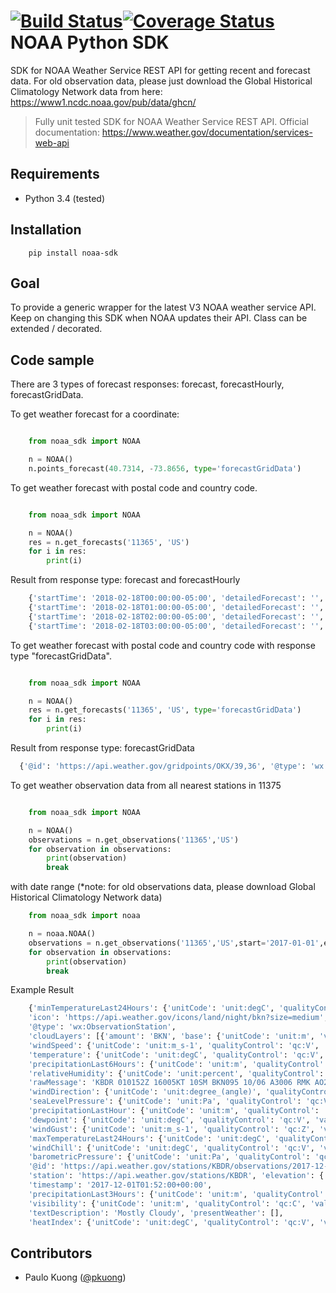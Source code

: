 [![Build Status](https://travis-ci.org/paulokuong/noaa.svg?branch=master)](https://travis-ci.org/paulokuong/noaa)[![Coverage Status](https://coveralls.io/repos/github/paulokuong/noaa/badge.svg?branch=master)](https://coveralls.io/github/paulokuong/noaa?branch=master)
NOAA Python SDK
===============

SDK for NOAA Weather Service REST API for getting recent and forecast data. For old observation data, please just download the  Global Historical Climatology Network data from here: https://www1.ncdc.noaa.gov/pub/data/ghcn/

> Fully unit tested SDK for NOAA Weather Service REST API.
Official documentation: https://www.weather.gov/documentation/services-web-api

Requirements
------------

* Python 3.4 (tested)

Installation
------------
```
    pip install noaa-sdk
```

Goal
----

To provide a generic wrapper for the latest V3 NOAA weather service API.
Keep on changing this SDK when NOAA updates their API. Class can be extended
/ decorated.

Code sample
-----------

There are 3 types of forecast responses: forecast, forecastHourly, forecastGridData.

To get weather forecast for a coordinate:

```python

    from noaa_sdk import NOAA

    n = NOAA()
    n.points_forecast(40.7314, -73.8656, type='forecastGridData')
```

To get weather forecast with postal code and country code.
```python

    from noaa_sdk import NOAA

    n = NOAA()
    res = n.get_forecasts('11365', 'US')
    for i in res:
        print(i)
```

Result from response type: forecast and forecastHourly
```python
    {'startTime': '2018-02-18T00:00:00-05:00', 'detailedForecast': '', 'shortForecast': 'Partly Cloudy', 'windSpeed': '5 mph', 'number': 148, 'icon': 'https://api.weather.gov/icons/land/night/sct?size=small', 'windDirection': 'SW', 'isDaytime': False, 'temperatureTrend': None, 'endTime': '2018-02-18T01:00:00-05:00', 'name': '', 'temperatureUnit': 'F', 'temperature': 34}
    {'startTime': '2018-02-18T01:00:00-05:00', 'detailedForecast': '', 'shortForecast': 'Mostly Cloudy', 'windSpeed': '5 mph', 'number': 149, 'icon': 'https://api.weather.gov/icons/land/night/bkn?size=small', 'windDirection': 'SW', 'isDaytime': False, 'temperatureTrend': None, 'endTime': '2018-02-18T02:00:00-05:00', 'name': '', 'temperatureUnit': 'F', 'temperature': 33}
    {'startTime': '2018-02-18T02:00:00-05:00', 'detailedForecast': '', 'shortForecast': 'Mostly Cloudy', 'windSpeed': '5 mph', 'number': 150, 'icon': 'https://api.weather.gov/icons/land/night/bkn?size=small', 'windDirection': 'SW', 'isDaytime': False, 'temperatureTrend': None, 'endTime': '2018-02-18T03:00:00-05:00', 'name': '', 'temperatureUnit': 'F', 'temperature': 31}
    {'startTime': '2018-02-18T03:00:00-05:00', 'detailedForecast': '', 'shortForecast': 'Partly Cloudy', 'windSpeed': '5 mph', 'number': 151, 'icon': 'https://api.weather.gov/icons/land/night/sct?size=small', 'windDirection': 'SW', 'isDaytime': False, 'temperatureTrend': None, 'endTime': '2018-02-18T04:00:00-05:00', 'name': '', 'temperatureUnit': 'F', 'temperature': 31}
```

To get weather forecast with postal code and country code with response type "forecastGridData".
```python

    from noaa_sdk import NOAA

    n = NOAA()
    res = n.get_forecasts('11365', 'US', type='forecastGridData')
    for i in res:
        print(i)
```

Result from response type: forecastGridData
```python
  {'@id': 'https://api.weather.gov/gridpoints/OKX/39,36', '@type': 'wx:Gridpoint', 'updateTime': '2020-11-24T08:51:35+00:00', 'validTimes': '2020-11-24T02:00:00+00:00/P7DT5H', 'elevation': {'unitCode': 'wmoUnit:m', 'value': 24.9936}, 'forecastOffice': 'https://api.weather.gov/offices/OKX', 'gridId': 'OKX', 'gridX': '39', 'gridY': '36', 'temperature': {'uom': 'wmoUnit:degC', 'values': [{'validTime': '2020-11-24T02:00:00+00:00/PT1H', 'value': 5.555555555555555}, {'validTime': '2020-11-24T03:00:00+00:00/PT1H', 'value': 6.111111111111111}, {'validTime': '2020-11-24T04:00:00+00:00/PT1H', 'value': 5.555555555555555}, {'validTime': '2020-11-24T05:00:00+00:00/PT5H', 'value': 6.111111111111111}, {'validTime': '2020-11-24T10:00:00+00:00/PT1H', 'value': 5.555555555555555}, {'validTime': '2020-11-24T11:00:00+00:00/PT1H', 'value': 4.444444444444445}, {'validTime': '2020-11-24T12:00:00+00:00/PT1H', 'value': 3.3333333333333335}, {'validTime': '2020-11-24T13:00:00+00:00/PT1H', 'value': 3.888888888888889}, {'validTime': '2020-11-24T14:00:00+00:00/PT1H', 'value': 5}, {'validTime': '2020-11-24T15:00:00+00:00/PT1H', 'value': 6.111111111111111}, {'validTime': '2020-11-24T16:00:00+00:00/PT1H', 'value': 7.222222222222222}, {'validTime': '2020-11-24T17:00:00+00:00/PT2H', 'value': 8.333333333333334}, {'validTime': '2020-11-24T19:00:00+00:00/PT1H', 'value': 8.88888888888889}, {'validTime': '2020-11-24T20:00:00+00:00/PT1H', 'value': 8.333333333333334}, {'validTime': '2020-11-24T21:00:00+00:00/PT1H', 'value': 7.777777777777778}, {'validTime': '2020-11-24T22:00:00+00:00/PT1H', 'value': 7.222222222222222}.....
```

To get weather observation data from all nearest stations in 11375

```python

    from noaa_sdk import NOAA

    n = NOAA()
    observations = n.get_observations('11365','US')
    for observation in observations:
        print(observation)
        break
```
with date range (*note: for old observations data, please download Global Historical Climatology Network data)
```python
    from noaa_sdk import noaa

    n = noaa.NOAA()
    observations = n.get_observations('11365','US',start='2017-01-01',end='2018-02-02')
    for observation in observations:
        print(observation)
        break
```

Example Result

```python
    {'minTemperatureLast24Hours': {'unitCode': 'unit:degC', 'qualityControl': None, 'value': None},
    'icon': 'https://api.weather.gov/icons/land/night/bkn?size=medium',
    '@type': 'wx:ObservationStation',
    'cloudLayers': [{'amount': 'BKN', 'base': {'unitCode': 'unit:m', 'value': 2900}}],
    'windSpeed': {'unitCode': 'unit:m_s-1', 'qualityControl': 'qc:V', 'value': 2.5999999046326},
    'temperature': {'unitCode': 'unit:degC', 'qualityControl': 'qc:V', 'value': 9.9999938964844},
    'precipitationLast6Hours': {'unitCode': 'unit:m', 'qualityControl': 'qc:Z', 'value': None},
    'relativeHumidity': {'unitCode': 'unit:percent', 'qualityControl': 'qc:C', 'value': 76.720955130964},
    'rawMessage': 'KBDR 010152Z 16005KT 10SM BKN095 10/06 A3006 RMK AO2 SLP179 T01000061',
    'windDirection': {'unitCode': 'unit:degree_(angle)', 'qualityControl': 'qc:V', 'value': 160},
    'seaLevelPressure': {'unitCode': 'unit:Pa', 'qualityControl': 'qc:V', 'value': 101790},
    'precipitationLastHour': {'unitCode': 'unit:m', 'qualityControl': 'qc:Z', 'value': None},
    'dewpoint': {'unitCode': 'unit:degC', 'qualityControl': 'qc:V', 'value': 6.1},
    'windGust': {'unitCode': 'unit:m_s-1', 'qualityControl': 'qc:Z', 'value': None},
    'maxTemperatureLast24Hours': {'unitCode': 'unit:degC', 'qualityControl': None, 'value': None},
    'windChill': {'unitCode': 'unit:degC', 'qualityControl': 'qc:V', 'value': 8.7570299365604},
    'barometricPressure': {'unitCode': 'unit:Pa', 'qualityControl': 'qc:V', 'value': 101800},
    '@id': 'https://api.weather.gov/stations/KBDR/observations/2017-12-01T01:52:00+00:00',
    'station': 'https://api.weather.gov/stations/KBDR', 'elevation': {'unitCode': 'unit:m', 'value': 5},
    'timestamp': '2017-12-01T01:52:00+00:00',
    'precipitationLast3Hours': {'unitCode': 'unit:m', 'qualityControl': 'qc:Z', 'value': None},
    'visibility': {'unitCode': 'unit:m', 'qualityControl': 'qc:C', 'value': 16090},
    'textDescription': 'Mostly Cloudy', 'presentWeather': [],
    'heatIndex': {'unitCode': 'unit:degC', 'qualityControl': 'qc:V', 'value': None}}
```

Contributors
------------

* Paulo Kuong ([@pkuong](https://github.com/paulokuong))
